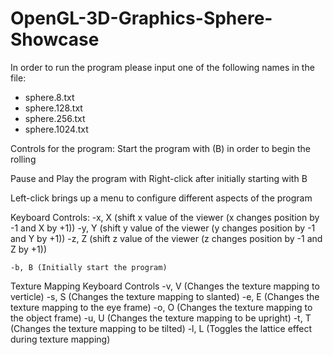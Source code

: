 # OpenGL-3D-Graphics-Sphere-Showcase

In order to run the program please input one of the following names in the file:
  - sphere.8.txt
  - sphere.128.txt
  - sphere.256.txt
  - sphere.1024.txt

Controls for the program:
  Start the program with (B) in order to begin the rolling
  
  Pause and Play the program with Right-click after initially starting with B
  
  Left-click brings up a menu to configure different aspects of the program
  
  Keyboard Controls:
    -x, X (shift x value of the viewer (x changes position by -1 and X by +1))
    -y, Y (shift y value of the viewer (y changes position by -1 and Y by +1))
    -z, Z (shift z value of the viewer (z changes position by -1 and Z by +1))
    
    -b, B (Initially start the program)
    
  Texture Mapping Keyboard Controls
    -v, V (Changes the texture mapping to verticle)
    -s, S (Changes the texture mapping to slanted)
    -e, E (Changes the texture mapping to the eye frame)
    -o, O (Changes the texture mapping to the object frame)
    -u, U (Changes the texture mapping to be upright)
    -t, T (Changes the texture mapping to be tilted)
    -l, L (Toggles the lattice effect during texture mapping)
    
